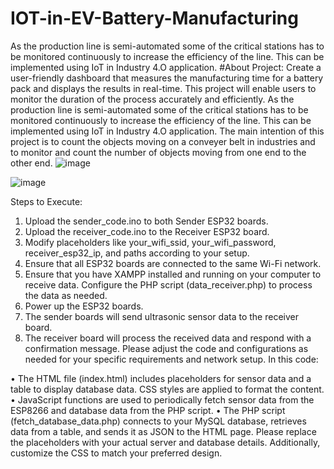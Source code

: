 # IOT-in-EV-Battery-Manufacturing
As the production line is semi-automated some of the critical stations has to be monitored continuously to increase the efficiency of the line. This can be implemented using IoT in Industry 4.O application.
#About Project:
Create a user-friendly dashboard that measures the manufacturing time for a battery pack and displays the results in real-time. This project will enable users to monitor the duration of the process accurately and efficiently. As the production line is semi-automated some of the critical stations has to be monitored continuously to increase the efficiency of the line. This can be implemented using IoT in Industry 4.O application. The main intention of this project is to count the objects moving on a conveyer belt in industries and to monitor and count the number of objects moving from one end to the other end. 
![image](https://github.com/shashankbhoyar2/IOT-in-EV-Battery-Manufacturing/assets/140690552/0b8cc733-f466-4adb-895b-089a1fb301d5)

![image](https://github.com/shashankbhoyar2/IOT-in-EV-Battery-Manufacturing/assets/140690552/5f70824a-85bc-4fcd-b21e-fa581d741ded)

Steps to Execute:
1.	Upload the sender_code.ino to both Sender ESP32 boards.
2.	Upload the receiver_code.ino to the Receiver ESP32 board.
3.	Modify placeholders like your_wifi_ssid, your_wifi_password, receiver_esp32_ip, and paths according to your setup.
4.	Ensure that all ESP32 boards are connected to the same Wi-Fi network.
5.	Ensure that you have XAMPP installed and running on your computer to receive data. Configure the PHP script (data_receiver.php) to process the data as needed.
6.	Power up the ESP32 boards.
7.	The sender boards will send ultrasonic sensor data to the receiver board.
8.	The receiver board will process the received data and respond with a confirmation message.
Please adjust the code and configurations as needed for your specific requirements and network setup.
In this code:

•	The HTML file (index.html) includes placeholders for sensor data and a table to display database data. CSS styles are applied to format the content.
•	JavaScript functions are used to periodically fetch sensor data from the ESP8266 and database data from the PHP script.
•	The PHP script (fetch_database_data.php) connects to your MySQL database, retrieves data from a table, and sends it as JSON to the HTML page.
Please replace the placeholders with your actual server and database details. Additionally, customize the CSS to match your preferred design.
